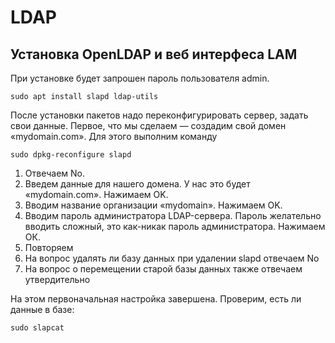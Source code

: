 # LDAP

## Установка OpenLDAP и веб интерфеса LAM
При установке будет запрошен пароль пользователя admin.
```
sudo apt install slapd ldap-utils
```
После установки пакетов надо переконфигурировать сервер, задать свои данные. Первое, что мы сделаем — создадим свой домен «mydomain.com». Для этого выполним команду
```
sudo dpkg-reconfigure slapd
```
1. Отвечаем No.
2. Введем данные для нашего домена. У нас это будет «mydomain.com». Нажимаем OK.
3. Вводим название организации «mydomain». Нажимаем OK.
4. Вводим пароль администратора LDAP-сервера. Пароль желательно вводить сложный, это  как-никак пароль администратора. Нажимаем ОК.
5. Повторяем
6. На вопрос удалять ли базу данных при удалении slapd отвечаем No
7. На вопрос о перемещении старой базы данных также отвечаем утвердительно

На этом первоначальная настройка завершена.
Проверим, есть ли данные в базе:
```
sudo slapcat
```
